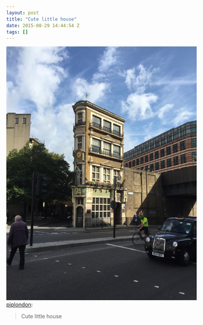 ```yaml
---
layout: post
title: "Cute little house"
date: 2015-08-29 14:44:54 Z
tags: []
---
```

![](/media/2015/08/127865457994.jpg)
[piplondon](http://pipobscure.uk/post/127862031617/cute-little-house):

> Cute little house
